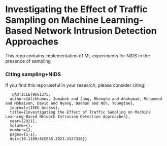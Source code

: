 # Investigating the Effect of Traffic Sampling on Machine Learning-Based Network Intrusion Detection Approaches

This repo contains implementation of ML experiments for NIDS in the presence of sampling 


### Citing sampling+NIDS

If you find this repo useful in your research, please consider citing:
```
   @ARTICLE{9661375,
  author={Alikhanov, Jumabek and Jang, Rhongho and Abuhamad, Mohammed and Mohaisen, David and Nyang, Daehun and Noh, Youngtae},
  journal={IEEE Access}, 
  title={Investigating the Effect of Traffic Sampling on Machine Learning-Based Network Intrusion Detection Approaches}, 
  year={2021},
  volume={},
  number={},
  pages={1-1},
  doi={10.1109/ACCESS.2021.3137318}}
```

